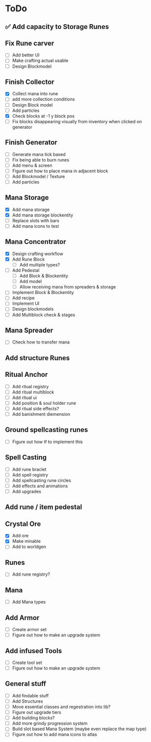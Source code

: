 # ToDo

## ✅ Add capacity to Storage Runes
## Fix Rune carver
* [ ] Add better UI
* [ ] Make crafting actual usable
* [ ] Design Blockmodel 

## Finish Collector
* [X] Collect mana into rune
* [ ] add more collection conditions
* [ ] Design Block model
* [ ] Add particles
* [X] Check blocks at -1 y block pos
* [ ] Fix blocks disappearing visually from inventory when clicked on generator

## Finish Generator
* [ ] Generate mana tick based
* [ ] Fix being able to burn runes
* [ ] Add menu & screen
* [ ] Figure out how to place mana in adjacent block
* [ ] Add Blockmodel / Texture
* [ ] Add particles

## Mana Storage
* [X] Add mana storage
* [X] Add mana storage blockentity
* [ ] Replace slots with bars
* [ ] Add mana icons to test
## Mana Concentrator

* [X] Design crafting workflow
* [X] Add Rune Block
    * [ ] Add multiple types?
* [ ] Add Pedestal
    * [ ] Add Block & Blockentity
    * [ ] Add model
    * [ ] Allow receiving mana from spreaders & storage
* [ ] Implement Block & Blockentity
* [ ] Add recipe
* [ ] Implement UI
* [ ] Design blockmodels
* [ ] Add Multiblock check & stages
## Mana Spreader
* [ ] Check how to transfer mana
## Add structure Runes
## Ritual Anchor
* [ ] Add ritual registry
* [ ] Add ritual multiblock
* [ ] Add ritual ui
* [ ] Add position & soul holder rune
* [ ] Add ritual side effects?
* [ ] Add banishment diemension
  
## Ground spellcasting runes
* [ ] Figure out how tf to implement this

## Spell Casting
* [ ] Add rune braclet
* [ ] Add spell registry
* [ ] Add spellcasting rune circles
* [ ] Add effects and animations
* [ ] Add upgrades

## Add rune / item pedestal

## Crystal Ore

* [X] Add ore
* [X] Make minable
* [ ] Add to worldgen
## Runes

* [ ] Add rune registry?

## Mana
* [ ] Add Mana types

## Add Armor
* [ ] Create armor set
* [ ] Figure out how to make an upgrade system
## Add infused Tools
* [ ] Create tool set
* [ ] Figure out how to make an upgrade system

## General stuff
* [ ] Add findable stuff
* [ ] Add Structures
* [ ] Move essential classes and regestration into lib?
* [ ] Figure out upgrade tiers
* [ ] Add building blocks?
* [ ] Add more grindy progression system
* [ ] Build slot based Mana System (maybe even replace the map type)
* [ ] Figure out how to add mana icons to atlas